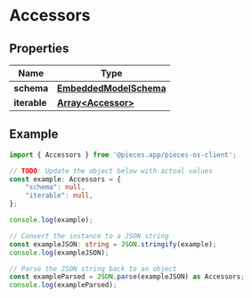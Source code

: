 
# Accessors


## Properties

Name | Type
------------ | -------------
**schema** | [**EmbeddedModelSchema**](EmbeddedModelSchema)
**iterable** | [**Array&lt;Accessor&gt;**](Accessor)

## Example

```typescript
import { Accessors } from '@pieces.app/pieces-os-client';

// TODO: Update the object below with actual values
const example: Accessors = {
    "schema": null,
    "iterable": null,
};

console.log(example);

// Convert the instance to a JSON string
const exampleJSON: string = JSON.stringify(example);
console.log(exampleJSON);

// Parse the JSON string back to an object
const exampleParsed = JSON.parse(exampleJSON) as Accessors;
console.log(exampleParsed);
```


